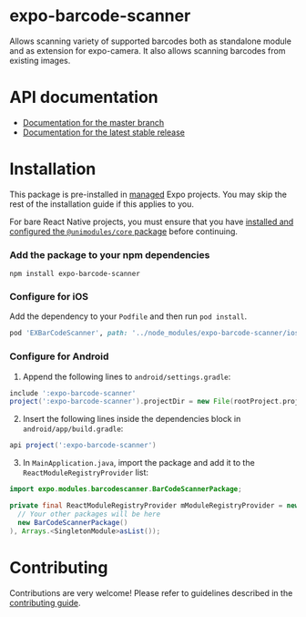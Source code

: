 # expo-barcode-scanner

Allows scanning variety of supported barcodes both as standalone module and as extension for expo-camera. It also allows scanning barcodes from existing images.

# API documentation

- [Documentation for the master branch](https://github.com/expo/expo/blob/master/docs/pages/versions/unversioned/sdk/bar-code-scanner.md)
- [Documentation for the latest stable release](https://docs.expo.io/versions/latest/sdk/bar-code-scanner/)

# Installation

This package is pre-installed in [managed](https://docs.expo.io/versions/latest/introduction/managed-vs-bare/) Expo projects. You may skip the rest of the installation guide if this applies to you.

For bare React Native projects, you must ensure that you have [installed and configured the `@unimodules/core` package](https://github.com/unimodules/core) before continuing.

### Add the package to your npm dependencies

```
npm install expo-barcode-scanner
```

### Configure for iOS

Add the dependency to your `Podfile` and then run `pod install`.

```ruby
pod 'EXBarCodeScanner', path: '../node_modules/expo-barcode-scanner/ios'
```

### Configure for Android

1. Append the following lines to `android/settings.gradle`:

```gradle
include ':expo-barcode-scanner'
project(':expo-barcode-scanner').projectDir = new File(rootProject.projectDir, '../node_modules/expo-barcode-scanner/android')
```

2. Insert the following lines inside the dependencies block in `android/app/build.gradle`:
```gradle
api project(':expo-barcode-scanner')
```

3. In `MainApplication.java`, import the package and add it to the `ReactModuleRegistryProvider` list:
```java
import expo.modules.barcodescanner.BarCodeScannerPackage;
```
```java
private final ReactModuleRegistryProvider mModuleRegistryProvider = new ReactModuleRegistryProvider(Arrays.<Package>asList(
  // Your other packages will be here
  new BarCodeScannerPackage()
), Arrays.<SingletonModule>asList());
```

# Contributing

Contributions are very welcome! Please refer to guidelines described in the [contributing guide]( https://github.com/expo/expo#contributing).

